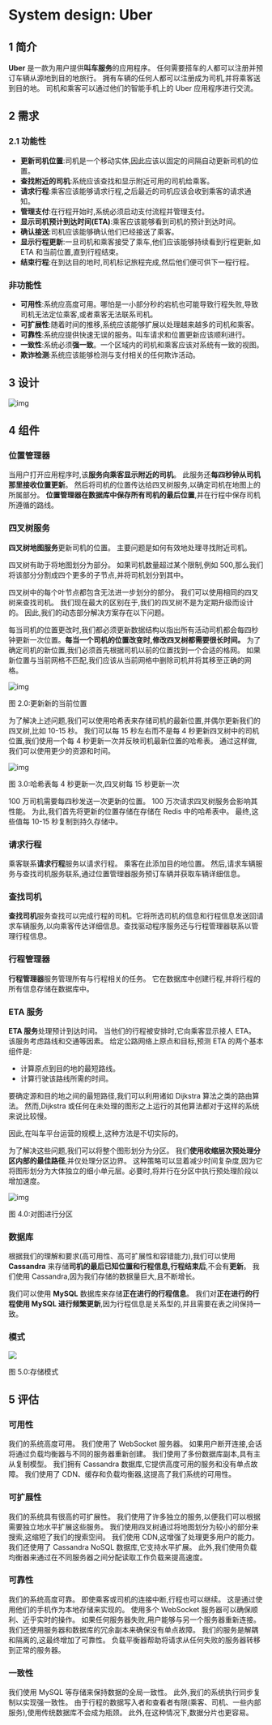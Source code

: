 # System design: Uber





## 1 简介

**Uber** 是一款为用户提供**叫车服务**的应用程序。 任何需要搭车的人都可以注册并预订车辆从源地到目的地旅行。 拥有车辆的任何人都可以注册成为司机,并将乘客送到目的地。 司机和乘客可以通过他们的智能手机上的 Uber 应用程序进行交流。

## 2 需求

### 2.1 功能性

- **更新司机位置**:司机是一个移动实体,因此应该以固定的间隔自动更新司机的位置。
- **查找附近的司机**:系统应该查找和显示附近可用的司机给乘客。  
- **请求行程**:乘客应该能够请求行程,之后最近的司机应该会收到乘客的请求通知。
- **管理支付**:在行程开始时,系统必须启动支付流程并管理支付。
- **显示司机预计到达时间(ETA)**:乘客应该能够看到司机的预计到达时间。
- **确认接送**:司机应该能够确认他们已经接送了乘客。  
- **显示行程更新**:一旦司机和乘客接受了乘车,他们应该能够持续看到行程更新,如 ETA 和当前位置,直到行程结束。
- **结束行程**:在到达目的地时,司机标记旅程完成,然后他们便可供下一程行程。

### 非功能性

- **可用性**:系统应高度可用。哪怕是一小部分秒的宕机也可能导致行程失败,导致司机无法定位乘客,或者乘客无法联系司机。
- **可扩展性**:随着时间的推移,系统应该能够扩展以处理越来越多的司机和乘客。  
- **可靠性**:系统应提供快速无误的服务。叫车请求和位置更新应该顺利进行。
- **一致性**:系统必须**强一致**。一个区域内的司机和乘客应该对系统有一致的视图。
- **欺诈检测**:系统应该能够检测与支付相关的任何欺诈活动。

## 3 设计



![img](https://miro.medium.com/v2/resize:fit:1100/1*dlv51Q5TO06kbUXk3iODjg.png)  

## 4 组件

### **位置管理器**

当用户打开应用程序时,该**服务向乘客显示附近的司机**。 此服务还**每四秒钟从司机那里接收位置更新**。 然后将司机的位置传达给四叉树服务,以确定司机在地图上的所属部分。 **位置管理器在数据库中保存所有司机的最后位置**,并在行程中保存司机所遵循的路线。

### 四叉树服务

**四叉树地图服务**更新司机的位置。 主要问题是如何有效地处理寻找附近司机。

四叉树有助于将地图划分为部分。 如果司机数量超过某个限制,例如 500,那么我们将该部分分割成四个更多的子节点,并将司机划分到其中。

四叉树中的每个叶节点都包含无法进一步划分的部分。 我们可以使用相同的四叉树来查找司机。 我们现在最大的区别在于,我们的四叉树不是为定期升级而设计的。 因此,我们的动态部分解决方案存在以下问题。

每当司机的位置更改时,我们都必须更新数据结构以指出所有活动司机都会每四秒钟更新一次位置。**每当一个司机的位置改变时,修改四叉树都需要很长时间。** 为了确定司机的新位置,我们必须首先根据司机以前的位置找到一个合适的格网。 如果新位置与当前网格不匹配,我们应该从当前网格中删除司机并将其移至正确的网格。

![img](https://miro.medium.com/v2/resize:fit:1100/1*Sh9Yev1-kWaZIW5fjzTxVQ.png)  

图 2.0:更新新的当前位置  

为了解决上述问题,我们可以使用哈希表来存储司机的最新位置,并偶尔更新我们的四叉树,比如 10-15 秒。 我们可以每 15 秒左右而不是每 4 秒更新四叉树中的司机位置,我们使用一个每 4 秒更新一次并反映司机最新位置的哈希表。 通过这样做,我们可以使用更少的资源和时间。

![img](https://miro.medium.com/v2/resize:fit:1100/1*-hMvmAZkWSOIszknXEpi8Q.png)  

图 3.0:哈希表每 4 秒更新一次,四叉树每 15 秒更新一次  

100 万司机需要每四秒发送一次更新的位置。 100 万次请求四叉树服务会影响其性能。 为此,我们首先将更新的位置存储在存储在 Redis 中的哈希表中。 最终,这些值每 10-15 秒复制到持久存储中。

### 请求行程

乘客联系**请求行程**服务以请求行程。 乘客在此添加目的地位置。 然后,请求车辆服务与查找司机服务联系,通过位置管理器服务预订车辆并获取车辆详细信息。

### 查找司机

**查找司机**服务查找可以完成行程的司机。它将所选司机的信息和行程信息发送回请求车辆服务,以向乘客传达详细信息。查找驱动程序服务还与行程管理器联系以管理行程信息。

### 行程管理器

**行程管理器**服务管理所有与行程相关的任务。 它在数据库中创建行程,并将行程的所有信息存储在数据库中。

### **ETA 服务**

**ETA 服务**处理预计到达时间。 当他们的行程被安排时,它向乘客显示接人 ETA。 该服务考虑路线和交通等因素。 给定公路网络上原点和目标,预测 ETA 的两个基本组件是:

- 计算原点到目的地的最短路线。  
- 计算行驶该路线所需的时间。  

要确定源和目的地之间的最短路径,我们可以利用诸如 Dijkstra 算法之类的路由算法。 然而,Dijkstra 或任何在未处理的图形之上运行的其他算法都对于这样的系统来说比较慢。

因此,在叫车平台运营的规模上,这种方法是不切实际的。  

为了解决这些问题,我们可以将整个图形划分为分区。 我们**使用收缩层次预处理分区内部的最佳路径**,并仅处理分区边界。 这种策略可以显着减少时间复杂度,因为它将图形划分为大体独立的细小单元层。必要时,将并行在分区中执行预处理阶段以增加速度。  

![img](https://miro.medium.com/v2/resize:fit:770/1*CZXVaiTEGzDJpZsOl3XJlQ.png)

图 4.0:对图进行分区  

### 数据库

根据我们的理解和要求(高可用性、高可扩展性和容错能力),我们可以使用 **Cassandra** 来存储**司机的最后已知位置和行程信息,行程结束后**,不会有**更新**。 我们使用 Cassandra,因为我们存储的数据量巨大,且不断增长。  

我们可以使用 **MySQL** 数据库来存储**正在进行的行程信息**。 我们对**正在进行的行程使用 MySQL 进行频繁更新**,因为行程信息是关系型的,并且需要在表之间保持一致。

### 模式

![](https://miro.medium.com/v2/resize:fit:770/1*gkypBWXih7nReYc-XkIO7A.png)  

图 5.0:存储模式  

## 5 评估

### 可用性

我们的系统高度可用。 我们使用了 WebSocket 服务器。 如果用户断开连接,会话将通过负载均衡器与不同的服务器重新创建。 我们使用了多份数据库副本,具有主从复制模型。 我们拥有 Cassandra 数据库,它提供高度可用的服务和没有单点故障。 我们使用了 CDN、缓存和负载均衡器,这提高了我们系统的可用性。

### 可扩展性

我们的系统具有很高的可扩展性。 我们使用了许多独立的服务,以便我们可以根据需要独立地水平扩展这些服务。 我们使用四叉树通过将地图划分为较小的部分来搜索,这缩短了我们的搜索空间。 我们使用 CDN,这增强了处理更多用户的能力。 我们还使用了 Cassandra NoSQL 数据库,它支持水平扩展。 此外,我们使用负载均衡器来通过在不同服务器之间分配读取工作负载来提高速度。  

### 可靠性

我们的系统高度可靠。 即使乘客或司机的连接中断,行程也可以继续。 这是通过使用他们的手机作为本地存储来实现的。 使用多个 WebSocket 服务器可以确保顺利、近乎实时的操作。 如果任何服务器失败,用户能够与另一个服务器重新连接。 我们还使用服务器和数据库的冗余副本来确保没有单点故障。 我们的服务是解耦和隔离的,这最终增加了可靠性。 负载平衡器帮助将请求从任何失败的服务器转移到正常的服务器。  

### 一致性

我们使用 MySQL 等存储来保持数据的全局一致性。 此外,我们的系统执行同步复制以实现强一致性。 由于行程的数据写入者和查看者有限(乘客、司机、一些内部服务),使用传统数据库不会成为瓶颈。 此外,在这种情况下,数据分片也更容易。